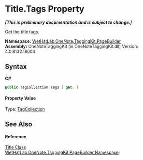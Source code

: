 # Title.Tags Property 
 _**\[This is preliminary documentation and is subject to change.\]**_

Get the title tags.

**Namespace:**&nbsp;<a href="56352230-71f2-f4b7-63a8-983965663af5">WetHatLab.OneNote.TaggingKit.PageBuilder</a><br />**Assembly:**&nbsp;OneNoteTaggingKit (in OneNoteTaggingKit.dll) Version: 4.0.8132.18004

## Syntax

**C#**<br />
``` C#
public TagCollection Tags { get; }
```


#### Property Value
Type: <a href="690c2dc2-ed96-3d88-635a-e04151eea12b">TagCollection</a>

## See Also


#### Reference
<a href="7de06d85-c54d-db05-7f32-7732fb79b4ab">Title Class</a><br /><a href="56352230-71f2-f4b7-63a8-983965663af5">WetHatLab.OneNote.TaggingKit.PageBuilder Namespace</a><br />